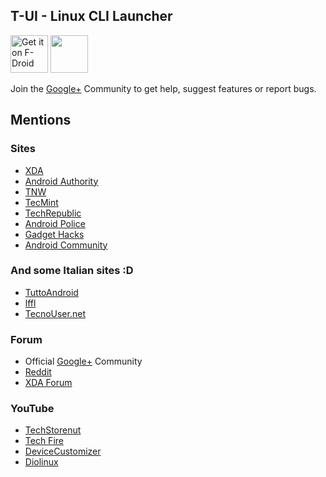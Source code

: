 ## T-UI - Linux CLI Launcher

[<img src="https://f-droid.org/badge/get-it-on.png" alt="Get it on F-Droid" height="60">](https://f-droid.org/app/ohi.andre.consolelauncher)
<a href="https://play.google.com/store/apps/details?id=ohi.andre.consolelauncher"><img src="https://play.google.com/intl/en_us/badges/images/generic/en_badge_web_generic.png" height="60"></a>

Join the [Google+](https://plus.google.com/communities/103936578623101446195) Community to get help, suggest features or report bugs.

## Mentions

### Sites

- [XDA](https://www.xda-developers.com/linux-cli-launcher-transforms-your-home-screen-into-a-terminal/)
- [Android Authority](http://www.androidauthority.com/linux-cli-launcher-turns-homepage-linux-command-line-interface-767431/)
- [TNW](https://thenextweb.com/apps/2017/04/25/android-linux-command-line-app/#.tnw_uNeJFWfn)
- [TecMint](https://www.tecmint.com/t-ui-launcher-turns-android-device-into-linux-cli/)
- [TechRepublic](https://www.google.it/search?q=techrepublic+linux+cli&oq=techrepublic+linux+cli&aqs=chrome..69i57.3092j0j4&sourceid=chrome&ie=UTF-8)
- [Android Police](http://www.androidpolice.com/2017/05/01/linux-cli-launcher-turns-android-phones-launcher-linux-terminal-not/)
- [Gadget Hacks](https://android.gadgethacks.com/how-to/linux-style-launcher-turns-your-home-screen-into-command-prompt-0177326/)
- [Android Community](https://androidcommunity.com/linux-cli-launcher-gives-you-old-school-command-line-feels-20170502/)

### And some Italian sites :D

- [TuttoAndroid](https://www.tuttoandroid.net/android/con-linux-cli-launcher-utilizzerete-il-vostro-smartphone-con-la-linea-dei-comandi-473233/)
- [lffl](https://www.lffl.org/2017/05/linux-cli-launcher.html)
- [TecnoUser.net](https://tecnouser.net/trasforma-lo-smartphone-in-un-terminale-linux-con-cli-launcher/)

### Forum

- Official [Google+](https://plus.google.com/communities/103936578623101446195) Community
- [Reddit](https://www.reddit.com/r/Android/comments/67avj4/do_you_like_linux_do_you_like_the_command_line/)
- [XDA Forum](https://forum.xda-developers.com/android/apps-games/t-ui-terminal-console-launcher-t3146288)

### YouTube

- [TechStorenut](https://youtu.be/nBoXrTkS1iE?t=1m5s)
- [Tech Fire](https://www.youtube.com/watch?v=4iqzCnp2GU4&list=PLrQUyuFabC5MeCFCBZdJ5u6SgXcrCgF5B&index=18)
- [DeviceCustomizer](https://youtu.be/sahFlOQA8fQ?t=1m25s)
- [Diolinux](https://www.youtube.com/watch?v=5Q1gveqY4hg&t=197s)
